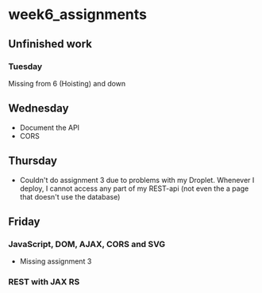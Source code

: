 # week6_assignments
## Unfinished work
### Tuesday
Missing from 6 (Hoisting) and down
## Wednesday
 - Document the API
 - CORS
## Thursday
 - Couldn't do assignment 3 due to problems with my Droplet. Whenever I deploy, I cannot access any part of my REST-api (not even the a page that doesn't use the database)
## Friday
### JavaScript, DOM, AJAX, CORS and SVG
- Missing assignment 3
### REST with JAX RS
